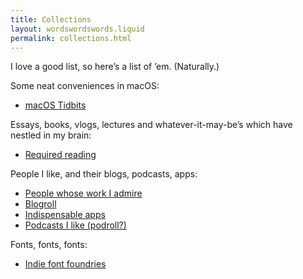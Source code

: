 ```yaml
---
title: Collections
layout: wordswordswords.liquid
permalink: collections.html
---
```


I love a good list, so here’s a list of ’em. (Naturally.)

Some neat conveniences in macOS:

- <a href="https://macos-tidbits.lai.nz" target="_blank">macOS Tidbits</a>

Essays, books, vlogs, lectures and whatever-it-may-be’s which have nestled in my
brain:

- [Required reading](/readings)

People I like, and their blogs, podcasts, apps:

- [People whose work I admire](/people)
- [Blogroll](/blogroll)
- [Indispensable apps](/approll)
- [Podcasts I like (podroll?)](/podroll)

Fonts, fonts, fonts:

- [Indie font foundries](/font-foundries)
